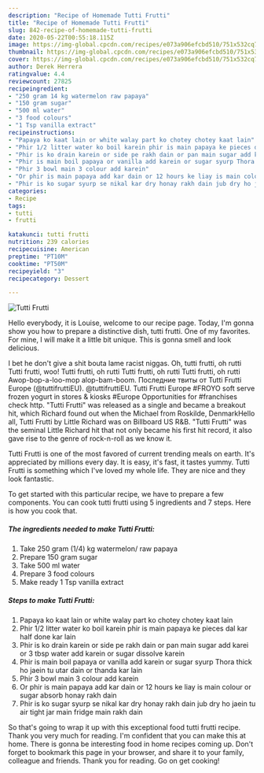 ```yaml
---
description: "Recipe of Homemade Tutti Frutti"
title: "Recipe of Homemade Tutti Frutti"
slug: 842-recipe-of-homemade-tutti-frutti
date: 2020-05-22T00:55:18.115Z
image: https://img-global.cpcdn.com/recipes/e073a906efcbd510/751x532cq70/tutti-frutti-recipe-main-photo.jpg
thumbnail: https://img-global.cpcdn.com/recipes/e073a906efcbd510/751x532cq70/tutti-frutti-recipe-main-photo.jpg
cover: https://img-global.cpcdn.com/recipes/e073a906efcbd510/751x532cq70/tutti-frutti-recipe-main-photo.jpg
author: Derek Herrera
ratingvalue: 4.4
reviewcount: 27825
recipeingredient:
- "250 gram 14 kg watermelon raw papaya"
- "150 gram sugar"
- "500 ml water"
- "3 food colours"
- "1 Tsp vanilla extract"
recipeinstructions:
- "Papaya ko kaat lain or white walay part ko chotey chotey kaat lain"
- "Phir 1/2 litter water ko boil karein phir is main papaya ke pieces dal kar half done kar lain"
- "Phir is ko drain karein or side pe rakh dain or pan main sugar add karei or 3 tbsp water add karein or sugar dissolve karein"
- "Phir is main boil papaya or vanilla add karein or sugar syurp Thora thick ho jaein tu utar dain or thanda kar lain"
- "Phir 3 bowl main 3 colour add karein"
- "Or phir is main papaya add kar dain or 12 hours ke liay is main colour or sugar absorb honay rakh dain"
- "Phir is ko sugar syurp se nikal kar dry honay rakh dain jub dry ho jaein tu air tight jar main fridge main rakh dain"
categories:
- Recipe
tags:
- tutti
- frutti

katakunci: tutti frutti 
nutrition: 239 calories
recipecuisine: American
preptime: "PT10M"
cooktime: "PT50M"
recipeyield: "3"
recipecategory: Dessert

---
```



![Tutti Frutti](https://img-global.cpcdn.com/recipes/e073a906efcbd510/751x532cq70/tutti-frutti-recipe-main-photo.jpg)

Hello everybody, it is Louise, welcome to our recipe page. Today, I'm gonna show you how to prepare a distinctive dish, tutti frutti. One of my favorites. For mine, I will make it a little bit unique. This is gonna smell and look delicious.

I bet he don&#39;t give a shit bouta lame racist niggas. Oh, tutti frutti, oh rutti Tutti frutti, woo! Tutti frutti, oh rutti Tutti frutti, oh rutti Tutti frutti, oh rutti Awop-bop-a-loo-mop alop-bam-boom. Последние твиты от Tutti Frutti Europe (@tuttifruttiEU). @tuttifruttiEU. Tutti Frutti Europe #FROYO soft serve frozen yogurt in stores &amp; kiosks #Europe Opportunities for #franchises check http. &#34;Tutti Frutti&#34; was released as a single and became a breakout hit, which Richard found out when the Michael from Roskilde, DenmarkHello all, Tutti Frutti by Little Richard was on Billboard US R&amp;B. &#34;Tutti Frutti&#34; was the seminal Little Richard hit that not only became his first hit record, it also gave rise to the genre of rock-n-roll as we know it.

Tutti Frutti is one of the most favored of current trending meals on earth. It's appreciated by millions every day. It is easy, it's fast, it tastes yummy. Tutti Frutti is something which I've loved my whole life. They are nice and they look fantastic.


To get started with this particular recipe, we have to prepare a few components. You can cook tutti frutti using 5 ingredients and 7 steps. Here is how you cook that.

<!--inarticleads1-->

##### The ingredients needed to make Tutti Frutti:

1. Take 250 gram (1/4) kg watermelon/ raw papaya
1. Prepare 150 gram sugar
1. Take 500 ml water
1. Prepare 3 food colours
1. Make ready 1 Tsp vanilla extract




<!--inarticleads2-->

##### Steps to make Tutti Frutti:

1. Papaya ko kaat lain or white walay part ko chotey chotey kaat lain
1. Phir 1/2 litter water ko boil karein phir is main papaya ke pieces dal kar half done kar lain
1. Phir is ko drain karein or side pe rakh dain or pan main sugar add karei or 3 tbsp water add karein or sugar dissolve karein
1. Phir is main boil papaya or vanilla add karein or sugar syurp Thora thick ho jaein tu utar dain or thanda kar lain
1. Phir 3 bowl main 3 colour add karein
1. Or phir is main papaya add kar dain or 12 hours ke liay is main colour or sugar absorb honay rakh dain
1. Phir is ko sugar syurp se nikal kar dry honay rakh dain jub dry ho jaein tu air tight jar main fridge main rakh dain




So that's going to wrap it up with this exceptional food tutti frutti recipe. Thank you very much for reading. I'm confident that you can make this at home. There is gonna be interesting food in home recipes coming up. Don't forget to bookmark this page in your browser, and share it to your family, colleague and friends. Thank you for reading. Go on get cooking!
